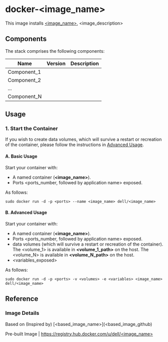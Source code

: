 # docker-<image_name>
This image installs [<image_name>](<image_official_website>), <image_description>

## Components
The stack comprises the following components:

Name         | Version     | Description
-------------|-------------|------------------
Component_1  | <version>   | <description>
Component_2  | <version>   | <description>
...          | <version>   | <description>
Component_N  | <version>   | <description>

## Usage

### 1. Start the Container
If you wish to create data volumes, which will survive a restart or recreation of the container, please follow the instructions in [Advanced Usage](#advanced-usage).

#### A. Basic Usage
Start your container with:

 - A named container (**<image_name>**).
 - Ports <ports_number, followed by application name> exposed.

As follows:

```no-highlight
sudo docker run -d -p <ports> --name <image_name> dell/<image_name>
```

<a name="advanced-usage"></a>
#### B. Advanced Usage
Start your container with:

- A named container (**<image_name>**).
- Ports <ports_number, followed by application name> exposed.
- <N> data volumes (which will survive a restart or recreation of the container). The <volume_1> is available in **<volume_1_path>** on the host. The <volume_N> is available in **<volume_N_path>** on the host. 
- <variables_exposed> 

As follows:

```no-highlight
sudo docker run -d -p <ports> -v <volumes> -e <variables> <image_name> dell/<image_name>
```

## Reference

### Image Details

Based on (Inspired by) [<based_image_name>](<based_image_github)

Pre-built Image | [https://registry.hub.docker.com/u/dell/<image_name>](https://registry.hub.docker.com/u/dell/<image_name>) 
